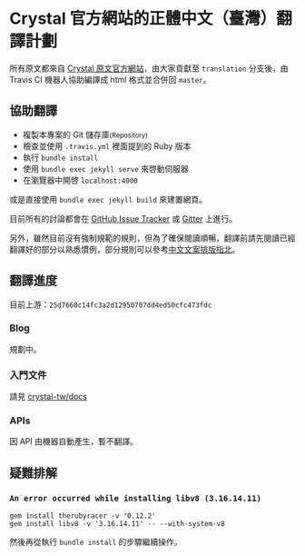 # Crystal 官方網站的正體中文（臺灣）翻譯計劃

所有原文都來自 [Crystal 原文官方網站](http://crystal-lang.org)，由大家貢獻至 `translation` 分支後，由 Travis CI 機器人協助編譯成 html 格式並合併回 `master`。

## 協助翻譯

- 複製本專案的 Git 儲存庫<small>(Repository)</small>
- 檢查並使用 `.travis.yml` 裡面提到的 Ruby 版本
- 執行 `bundle install`
- 使用 `bundle exec jekyll serve` 來啓動伺服器
- 在瀏覽器中開啓 `localhost:4000`

或是直接使用 `bundle exec jekyll build` 來建置網頁。

目前所有的討論都會在 [GitHub Issue Tracker](https://github.com/crystal-tw/crystal-tw.github.io/issues) 或 [Gitter](https://gitter.im/crystal-tw/crystal-tw.github.io) 上進行。

另外，雖然目前沒有強制規範的規則，但為了確保閱讀順暢，翻譯前請先閱讀已經翻譯好的部分以熟悉慣例，部分規則可以參考[中文文案排版指北](https://github.com/sparanoid/chinese-copywriting-guidelines)。

## 翻譯進度

目前上游：`25d7660c14fc3a2d12950707dd4ed50cfc473fdc`

### Blog

規劃中。

### 入門文件

請見 [crystal-tw/docs](https://github.com/crystal-tw/docs)

### APIs

因 API 由機器自動產生，暫不翻譯。

## 疑難排解

### `An error occurred while installing libv8 (3.16.14.11)`

```
gem install therubyracer -v '0.12.2'
gem install libv8 -v '3.16.14.11' -- --with-system-v8
```

然後再從執行 `bundle install` 的步驟繼續操作。
